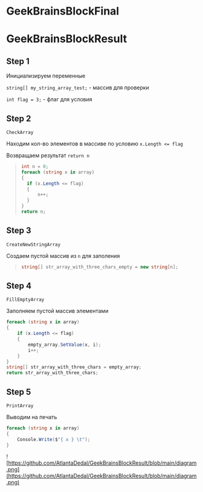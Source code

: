 # GeekBrainsBlockFinal
 
# GeekBrainsBlockResult

## Step 1

Инициализируем переменные

`string[] my_string_array_test;` - массив  для проверки

`int flag = 3;` - флаг для условия 

## Step 2

`CheckArray`

Находим кол-во элементов в массиве по условию  `x.Length <= flag`

Возвращаем результат `return n`

> ```c#
> int n = 0;
> foreach (string x in array)
> {
> 	if (x.Length <= flag)
> 	{
> 		n++;
> 	}
> }
> return n;
> ```

## Step 3

`CreateNewStringArray`

Создаем пустой массив  из `n`  для заполения

> ```c#
> string[] str_array_with_three_chars_empty = new string[n];
> ```

## Step  4

`FillEmptyArray`

Заполняем пустой массив элементами

```c#
foreach (string x in array)
{
	if (x.Length <= flag)
	{
		empty_array.SetValue(x, i);
		i++;
	}
}
string[] str_array_with_three_chars = empty_array;
return str_array_with_three_chars;
```

## Step 5 

`PrintArray`

Выводим на печать

```c#
foreach (string x in array)
{
	Console.Write($"{ x } \t");
}
```

![https://github.com/AtlantaDedal/GeekBrainsBlockResult/blob/main/diagram.png](https://github.com/AtlantaDedal/GeekBrainsBlockResult/blob/main/diagram.png)

